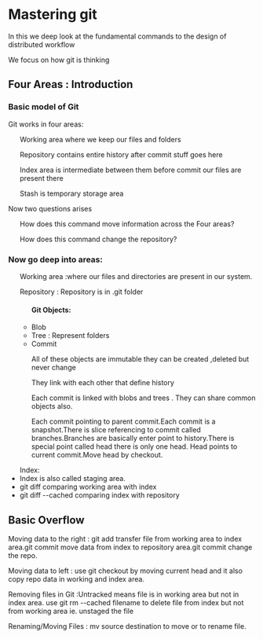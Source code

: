 <p><h1>Mastering git</h1></p>
<p>In this we deep look at the fundamental commands to the design of distributed workflow</p>
<p>We focus on how git is thinking</p>
<p><h2>Four Areas : Introduction</h2></P>
<p><h3>Basic model of Git </h3></p>
<p> Git works in four areas:</p>
<ul>Working area where we keep our files and folders</ul>
<ul>Repository contains entire history after commit stuff goes here</ul>
<ul>Index area is intermediate between them before commit our files are present there</ul>
<ul>Stash is temporary storage area</ul>

<p> Now two questions arises</p>
<ul>How does this command move information across the Four areas?</ul>
<ul>How does this command change the repository?</ul>

<p><h3> Now go deep into areas:</h3></p>
<ul>Working area :where our files and directories are present in our system. </ul>
<ul>Repository : Repository is in .git folder
<ul><h4>Git Objects: </h4>
<li>Blob</li>
<li>Tree : Represent folders</li>
<li>Commit</li>
<p> All of these objects are immutable they can be created ,deleted but never change</p>
<p>They link with each other that define history</p>
<p> Each commit is linked with blobs and trees . They can share common objects also.</p>
<p>Each commit pointing to parent commit.Each commit is a snapshot.There is slice referencing to commit called branches.Branches are basically enter point to history.There is special point called head there is only one head.
 Head points to current commit.Move head by checkout.</p>
 </ul>
</ul>
<ul>Index: 
  <li>Index is also called staging area.</li>
  <li>git diff comparing working area with index</li>
  <li>git diff --cached  comparing index with repository</li>
</ul>
<p><h2>Basic Overflow</h2></p>
<p>Moving data to the right : git add transfer file from working area to index area.git commit 
move data from index to repository area.git commit change the repo.</p>

<p>Moving data to left : use git checkout by moving current head and it also copy repo data in working and 
 index area.</p>
<p>Removing files in Git :Untracked means file is in working area but not in index area. 
use git rm --cached filename  to delete file from index but not from working area ie. unstaged
the file</p>
<p> Renaming/Moving  Files : mv source destination to move or to rename file. </p>




